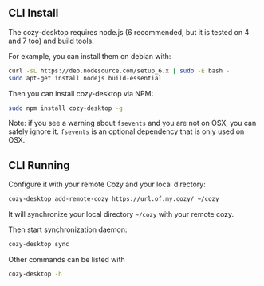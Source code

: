 CLI Install
-----------

The cozy-desktop requires node.js (6 recommended, but it is tested on 4 and
7 too) and build tools.

For example, you can install them on debian with:

```bash
curl -sL https://deb.nodesource.com/setup_6.x | sudo -E bash -
sudo apt-get install nodejs build-essential
```

Then you can install cozy-desktop via NPM:

```bash
sudo npm install cozy-desktop -g
```

Note: if you see a warning about `fsevents` and you are not on OSX, you can
safely ignore it. `fsevents` is an optional dependency that is only used on
OSX.


CLI Running
-----------

Configure it with your remote Cozy and your local directory:

```bash
cozy-desktop add-remote-cozy https://url.of.my.cozy/ ~/cozy
```

It will synchronize your local directory `~/cozy` with your remote cozy.

Then start synchronization daemon:

```bash
cozy-desktop sync
```

Other commands can be listed with

```bash
cozy-desktop -h
```
